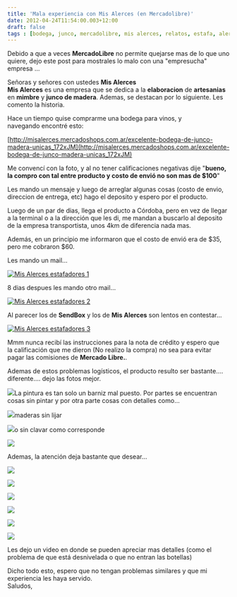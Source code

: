 ```yaml
---
title: 'Mala experiencia con Mis Alerces (en Mercadolibre)'
date: 2012-04-24T11:54:00.003+12:00
draft: false
tags : [bodega, junco, mercadolibre, mis alerces, relatos, estafa, alerces, artesanias, madera, queja, mimbre]
---
```


Debido a que a veces **MercadoLibre** no permite quejarse mas de lo que uno quiere, dejo este post para mostrales lo malo con una "empresucha" empresa ...  
  
Señoras y señores con ustedes **Mis Alerces**  
**Mis Alerces** es una empresa que se dedica a la **elaboracion** de **artesanias** en **mimbre** y **junco de madera**. Ademas, se destacan por lo siguiente. Les comento la historia.  
  
Hace un tiempo quise comprarme una bodega para vinos, y navegando encontré esto:  
  
[http://misalerces.mercadoshops.com.ar/excelente-bodega-de-junco-madera-unicas_172xJM](http://misalerces.mercadoshops.com.ar/excelente-bodega-de-junco-madera-unicas_172xJM)  
  

Me convencí con la foto, y al no tener calificaciones negativas dije "**bueno, la compro con tal entre producto y costo de envió no son mas de $100**"

Les mando un mensaje y luego de arreglar algunas cosas (costo de envio, direccion de entrega, etc) hago el deposito y espero por el producto.

Luego de un par de dias, llega el producto a Córdoba, pero en vez de llegar a la terminal o a la dirección que les di, me mandan a buscarlo al deposito de la empresa transportista, unos 4km de diferencia nada mas.

Además, en un principio me informaron que el costo de envió era de $35, pero me cobraron $60.

Les mando un mail...

[![Mis Alerces estafadores 1](http://2.bp.blogspot.com/-WtMmY4iGcCw/T5XonsG1rwI/AAAAAAAALnQ/QDRfTj1Mqso/s1600/Transferencia+a+otros+Bancos+-+cristian04@gmail.png)](http://2.bp.blogspot.com/-WtMmY4iGcCw/T5XonsG1rwI/AAAAAAAALnQ/QDRfTj1Mqso/s1600/Transferencia+a+otros+Bancos+-+cristian04@gmail.png)

8 dias despues les mando otro mail...

[![Mis Alerces estafadores 2](http://3.bp.blogspot.com/-61t7K68lBp4/T5XomLlqJEI/AAAAAAAALnA/Uux3AzV74tY/s1600/Transferencia+a+otros+Bancos+-+cristian04%2540gmail+2.png)](http://3.bp.blogspot.com/-61t7K68lBp4/T5XomLlqJEI/AAAAAAAALnA/Uux3AzV74tY/s1600/Transferencia+a+otros+Bancos+-+cristian04%2540gmail+2.png)

Al parecer los de **SendBox** y los de **Mis Alerces** son lentos en contestar...

  

[![Mis Alerces estafadores 3](http://2.bp.blogspot.com/-8wzlM3Y4EFI/T5XomyYr_6I/AAAAAAAALnI/apC9BBhUgrg/s1600/Transferencia+a+otros+Bancos+-+cristian04%2540gmail+3.png)](http://2.bp.blogspot.com/-8wzlM3Y4EFI/T5XomyYr_6I/AAAAAAAALnI/apC9BBhUgrg/s1600/Transferencia+a+otros+Bancos+-+cristian04%2540gmail+3.png)

  

Mmm nunca recibí las instrucciones para la nota de crédito y espero que la calificación que me dieron (No realizo la compra) no sea para evitar pagar las comisiones de **Mercado Libre.**.

  

Ademas de estos problemas logísticos, el producto resulto ser bastante.... diferente.... dejo las fotos mejor.

  

[![](http://2.bp.blogspot.com/-0zQgA522fi8/T5Xj2Scxf0I/AAAAAAAALmw/zkYJoC4oA9g/s320/IMG_20120423_195614.jpg)](http://2.bp.blogspot.com/-0zQgA522fi8/T5Xj2Scxf0I/AAAAAAAALmw/zkYJoC4oA9g/s1600/IMG_20120423_195614.jpg)La pintura es tan solo un barniz mal puesto. Por partes se encuentran cosas sin pintar y por otra parte cosas con detalles como...

  

  

  

  

[![](http://1.bp.blogspot.com/-8ayoDHwGGuY/T5Xj9HdxXYI/AAAAAAAALm4/fttVjgYboJQ/s320/IMG_20120423_195643.jpg)](http://1.bp.blogspot.com/-8ayoDHwGGuY/T5Xj9HdxXYI/AAAAAAAALm4/fttVjgYboJQ/s1600/IMG_20120423_195643.jpg)maderas sin lijar

  

[![](http://4.bp.blogspot.com/-8MRlLrCBrPE/T5XjdVgT-gI/AAAAAAAALmg/qcw3gdTcBhI/s320/IMG_20120423_195629.jpg)](http://4.bp.blogspot.com/-8MRlLrCBrPE/T5XjdVgT-gI/AAAAAAAALmg/qcw3gdTcBhI/s1600/IMG_20120423_195629.jpg)o sin clavar como corresponde

  

[![](http://1.bp.blogspot.com/-HV7tOxr-2ig/T5XjwCBSpdI/AAAAAAAALmo/QLpFiQmzicQ/s320/IMG_20120423_195622.jpg)](http://1.bp.blogspot.com/-HV7tOxr-2ig/T5XjwCBSpdI/AAAAAAAALmo/QLpFiQmzicQ/s1600/IMG_20120423_195622.jpg)

Ademas, la atención deja bastante que desear...

[![](http://4.bp.blogspot.com/-fTB_ElZJEvI/T5XqTl_fyZI/AAAAAAAALnc/HoSjL3Wl_jQ/s640/SALTITA04,+te+solicitan+un+cambio+de+calificaci%C3%B3n+-+cristian04@gmail+3.png)](http://4.bp.blogspot.com/-fTB_ElZJEvI/T5XqTl_fyZI/AAAAAAAALnc/HoSjL3Wl_jQ/s1600/SALTITA04,+te+solicitan+un+cambio+de+calificaci%C3%B3n+-+cristian04@gmail+3.png)

  

  

[![](http://3.bp.blogspot.com/-SOOjHmXrZLY/T5XrY8kJmTI/AAAAAAAALn0/HpcVcmfYUtQ/s640/MercadoLibre+Argentina+-+Google+Chrome_2012-04-23_20-50-11.png)](http://3.bp.blogspot.com/-SOOjHmXrZLY/T5XrY8kJmTI/AAAAAAAALn0/HpcVcmfYUtQ/s1600/MercadoLibre+Argentina+-+Google+Chrome_2012-04-23_20-50-11.png)

  

[![](http://2.bp.blogspot.com/-xo9zsE0IUJM/T5XrZPieZ_I/AAAAAAAALn8/E8jj9lL6lzw/s640/MercadoLibre+Argentina+-+Google+Chrome_2012-04-23_20-51-14.png)](http://2.bp.blogspot.com/-xo9zsE0IUJM/T5XrZPieZ_I/AAAAAAAALn8/E8jj9lL6lzw/s1600/MercadoLibre+Argentina+-+Google+Chrome_2012-04-23_20-51-14.png)

  

[![](http://4.bp.blogspot.com/-zX8LyW3eelc/T5XrYeqGe8I/AAAAAAAALns/a3Fw1CXVrZg/s640/MercadoLibre+Argentina+-+Google+Chrome_2012-04-23_20-50-04.png)](http://4.bp.blogspot.com/-zX8LyW3eelc/T5XrYeqGe8I/AAAAAAAALns/a3Fw1CXVrZg/s1600/MercadoLibre+Argentina+-+Google+Chrome_2012-04-23_20-50-04.png)

  

[![](http://3.bp.blogspot.com/-AbAaL70GZG0/T5XrZlybkpI/AAAAAAAALoE/RJncWfiFkTE/s640/MercadoLibre+Argentina+-+Google+Chrome_2012-04-23_20-51-23.png)](http://3.bp.blogspot.com/-AbAaL70GZG0/T5XrZlybkpI/AAAAAAAALoE/RJncWfiFkTE/s1600/MercadoLibre+Argentina+-+Google+Chrome_2012-04-23_20-51-23.png)

  

[![](http://2.bp.blogspot.com/-GPsK-za3wGI/T5XraHp8C0I/AAAAAAAALoM/xK5cctIaW2E/s640/MercadoLibre+Argentina+-+Google+Chrome_2012-04-23_20-51-58.png)](http://2.bp.blogspot.com/-GPsK-za3wGI/T5XraHp8C0I/AAAAAAAALoM/xK5cctIaW2E/s1600/MercadoLibre+Argentina+-+Google+Chrome_2012-04-23_20-51-58.png)

  

Les dejo un video en donde se pueden apreciar mas detalles (como el problema de que está desnivelada o que no entran las botellas)

  

  
Dicho todo esto, espero que no tengan problemas similares y que mi experiencia les haya servido.  
Saludos,